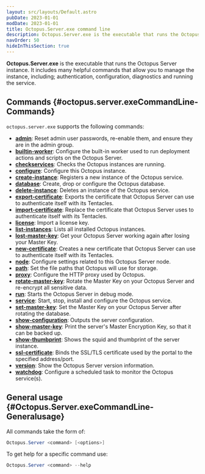 ```yaml
---
layout: src/layouts/Default.astro
pubDate: 2023-01-01
modDate: 2023-01-01
title: Octopus.Server.exe command line
description: Octopus.Server.exe is the executable that runs the Octopus instance, it can also be called from the command line.
navOrder: 50
hideInThisSection: true
---
```


**Octopus.Server.exe** is the executable that runs the Octopus Server instance. It includes many helpful commands that allow you to manage the instance, including; authentication, configuration, diagnostics and running the service.

## Commands {#octopus.server.exeCommandLine-Commands}

`octopus.server.exe` supports the following commands:

- **[admin](/src/pages/docs/octopus-rest-api/octopus.server.exe-command-line/admin.md)**:  Reset admin user passwords, re-enable them, and ensure they are in the admin group.
- **[builtin-worker](/src/pages/docs/octopus-rest-api/octopus.server.exe-command-line/builtin-worker.md)**:  Configure the built-in worker used to run deployment actions and scripts on the Octopus Server.
- **[checkservices](/src/pages/docs/octopus-rest-api/octopus.server.exe-command-line/checkservices.md)**:  Checks the Octopus instances are running.
- **[configure](/src/pages/docs/octopus-rest-api/octopus.server.exe-command-line/configure.md)**:  Configure this Octopus instance.
- **[create-instance](/src/pages/docs/octopus-rest-api/octopus.server.exe-command-line/create-instance.md)**:  Registers a new instance of the Octopus service.
- **[database](/src/pages/docs/octopus-rest-api/octopus.server.exe-command-line/database.md)**:  Create, drop or configure the Octopus database.
- **[delete-instance](/src/pages/docs/octopus-rest-api/octopus.server.exe-command-line/delete-instance.md)**:  Deletes an instance of the Octopus service.
- **[export-certificate](/src/pages/docs/octopus-rest-api/octopus.server.exe-command-line/export-certificate.md)**:  Exports the certificate that Octopus Server can use to authenticate itself with its Tentacles.
- **[import-certificate](/src/pages/docs/octopus-rest-api/octopus.server.exe-command-line/import-certificate.md)**:  Replace the certificate that Octopus Server uses to authenticate itself with its Tentacles.
- **[license](/src/pages/docs/octopus-rest-api/octopus.server.exe-command-line/license.md)**:  Import a license key.
- **[list-instances](/src/pages/docs/octopus-rest-api/octopus.server.exe-command-line/list-instances.md)**:  Lists all installed Octopus instances.
- **[lost-master-key](/src/pages/docs/octopus-rest-api/octopus.server.exe-command-line/lost-master-key.md)**:  Get your Octopus Server working again after losing your Master Key.
- **[new-certificate](/src/pages/docs/octopus-rest-api/octopus.server.exe-command-line/new-certificate.md)**:  Creates a new certificate that Octopus Server can use to authenticate itself with its Tentacles.
- **[node](/src/pages/docs/octopus-rest-api/octopus.server.exe-command-line/node.md)**:  Configure settings related to this Octopus Server node.
- **[path](/src/pages/docs/octopus-rest-api/octopus.server.exe-command-line/path.md)**:  Set the file paths that Octopus will use for storage.
- **[proxy](/src/pages/docs/octopus-rest-api/octopus.server.exe-command-line/proxy.md)**:  Configure the HTTP proxy used by Octopus.
- **[rotate-master-key](/src/pages/docs/octopus-rest-api/octopus.server.exe-command-line/rotate-master-key.md)**:  Rotate the Master Key on your Octopus Server and re-encrypt all sensitive data.
- **[run](/src/pages/docs/octopus-rest-api/octopus.server.exe-command-line/run.md)**:  Starts the Octopus Server in debug mode.
- **[service](/src/pages/docs/octopus-rest-api/octopus.server.exe-command-line/service.md)**:  Start, stop, install and configure the Octopus service.
- **[set-master-key](/src/pages/docs/octopus-rest-api/octopus.server.exe-command-line/set-master-key.md)**:  Set the Master Key on your Octopus Server after rotating the database.
- **[show-configuration](/src/pages/docs/octopus-rest-api/octopus.server.exe-command-line/show-configuration.md)**:  Outputs the server configuration.
- **[show-master-key](/src/pages/docs/octopus-rest-api/octopus.server.exe-command-line/show-master-key.md)**:  Print the server's Master Encryption Key, so that it can be backed up.
- **[show-thumbprint](/src/pages/docs/octopus-rest-api/octopus.server.exe-command-line/show-thumbprint.md)**:  Shows the squid and thumbprint of the server instance.
- **[ssl-certificate](/src/pages/docs/octopus-rest-api/octopus.server.exe-command-line/ssl-certificate.md)**:  Binds the SSL/TLS certificate used by the portal to the specified address/port.
- **[version](/src/pages/docs/octopus-rest-api/octopus.server.exe-command-line/version.md)**:  Show the Octopus Server version information.
- **[watchdog](/src/pages/docs/octopus-rest-api/octopus.server.exe-command-line/watchdog.md)**:  Configure a scheduled task to monitor the Octopus service(s).

## General usage {#Octopus.Server.exeCommandLine-Generalusage}

All commands take the form of:

```powershell
Octopus.Server <command> [<options>]
```

To get help for a specific command use:

```powershell
Octopus.Server <command> --help
```
